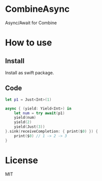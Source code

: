 # CombineAsync
Async/Await for Combine

# How to use

## Install

Install as swift package.

## Code

```swift
let p1 = Just<Int>(1)

async { (yield: Yield<Int>) in
    let num = try await(p1)
    yield(num)
    yield(2)
    yield(Just(3))
}.sink(receiveCompletion: { print($0) }) {
    print($0) // 1 -> 2 -> 3
}
```

# License

MIT
